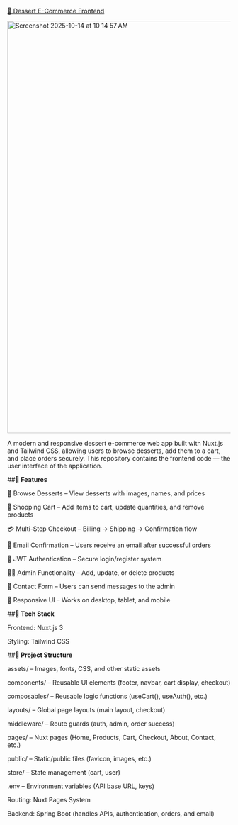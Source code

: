 <a href="https://ddshop-frontend.onrender.com/">🍰 Dessert E-Commerce Frontend</a>

<img width="1552" height="931" alt="Screenshot 2025-10-14 at 10 14 57 AM" src="https://github.com/user-attachments/assets/d38bd405-ae29-4790-9730-6caeec842bda" />

A modern and responsive dessert e-commerce web app built with Nuxt.js and Tailwind CSS, allowing users to browse desserts, add them to a cart, and place orders securely.
This repository contains the frontend code — the user interface of the application.

##**🚀 Features**

🧁 Browse Desserts – View desserts with images, names, and prices

🛒 Shopping Cart – Add items to cart, update quantities, and remove products

💳 Multi-Step Checkout – Billing → Shipping → Confirmation flow

📧 Email Confirmation – Users receive an email after successful orders

🔐 JWT Authentication – Secure login/register system

👩‍💼 Admin Functionality – Add, update, or delete products

💬 Contact Form – Users can send messages to the admin

📱 Responsive UI – Works on desktop, tablet, and mobile


##**🧩 Tech Stack**

Frontend: Nuxt.js 3

Styling: Tailwind CSS


##**🧠 Project Structure**

assets/ – Images, fonts, CSS, and other static assets

components/ – Reusable UI elements (footer, navbar, cart display, checkout)

composables/ – Reusable logic functions (useCart(), useAuth(), etc.)

layouts/ – Global page layouts (main layout, checkout)

middleware/ – Route guards (auth, admin, order success)

pages/ – Nuxt pages (Home, Products, Cart, Checkout, About, Contact, etc.)

public/ – Static/public files (favicon, images, etc.)

store/ – State management (cart, user)

.env – Environment variables (API base URL, keys)

Routing: Nuxt Pages System

Backend: Spring Boot (handles APIs, authentication, orders, and email)
